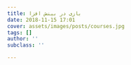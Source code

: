 ```yaml
---
title: بازی در بینش افزا
date: 2018-11-15 17:01
cover: assets/images/posts/courses.jpg
tags: []
author: ''
subclass: ''

---
```

